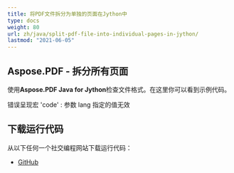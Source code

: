 ```yaml
---
title: 将PDF文件拆分为单独的页面在Jython中
type: docs
weight: 80
url: zh/java/split-pdf-file-into-individual-pages-in-jython/
lastmod: "2021-06-05"
---
```


## Aspose.PDF - 拆分所有页面

使用**Aspose.PDF Java for Jython**检查文件格式。在这里你可以看到示例代码。

错误呈现宏 'code' : 参数 lang 指定的值无效

## 下载运行代码

从以下任何一个社交编程网站下载运行代码：

- [GitHub](https://github.com/aspose-pdf/Aspose.PDF-for-Java/releases)